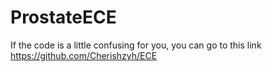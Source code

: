 # ProstateECE

If the code is a little confusing for you, you can go to this link https://github.com/Cherishzyh/ECE

 
